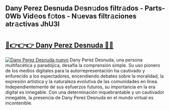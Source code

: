 ## Dany Perez Desnuda D𝚎sn𝚞dos filtr𝚊dos - Parts-0Wb Vid𝚎os f𝚘tos - N𝚞evas filtr𝚊ciones atr𝚊ctivas JhU3l

# <h2><a href="http://mb7jpic.tromn.icu/?c=Dany+Perez+Desnuda">🔗👉👉👉 Dany Perez Desnuda 🔗🔗</a></h2>

[![Dany Perez Desnuda nuevo](https://i.imgur.com/pEAQMta.gif)](http://mb7jpic.tromn.icu/?c=Dany+Perez+Desnuda)
Dany Perez Desnuda, una persona multifacética y paradójica, desafía la comprensión simple. Su uso pionero de los medios digitales para la autorrepresentación ha cautivado y enfurecido a los espectadores, encendiendo debates sobre la moralidad, la expresión artística y la naturaleza evolutiva de las comunidades en línea. Independientemente de sus esfuerzos futuros, su importancia en la era digital es innegable. Con una determinación inquebrantable y un cautivador innegable, la presencia de Dany Perez Desnuda en el mundo virtual es incontenible.
